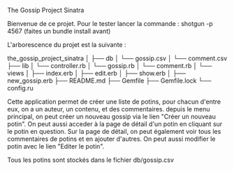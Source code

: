 The Gossip Project Sinatra

Bienvenue de ce projet. Pour le tester lancer la commande : shotgun -p 4567 (faites un bundle install avant)

L'arborescence du projet est la suivante :

the_gossip_project_sinatra 
│
├── db 
│ └── gossip.csv 
│ └── comment.csv
├── lib 
│ └── controller.rb 
│ └── gossip.rb 
│ └── comment.rb
│ └── views 
│   ├── index.erb 
│   ├── edit.erb 
│   ├── show.erb 
│   ├── new_gossip.erb
├── README.md 
├── Gemfile 
├── Gemfile.lock 
└── config.ru 

Cette application permet de créer une liste de potins, pour chacun d'entre eux, on a un auteur, un contenu, et des commentaires. depuis le menu principal, on peut créer un nouveau gossip 
via le lien "Créer un nouveau potin". On peut aussi acceder à la page de détail d'un potin en cliquant sur le potin en question. Sur la page de détail, on peut également voir tous les 
commentaires de potins et en ajouter d'autres. On peut aussi modifier le potin avec le lien "Editer le potin".

Tous les potins sont stockés dans le fichier db/gossip.csv